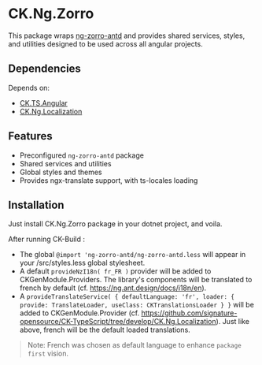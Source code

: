 # CK.Ng.Zorro

This package wraps [ng-zorro-antd](https://ng.ant.design/) and provides shared services, styles, and utilities designed to be used across all angular projects.

## Dependencies

Depends on:

- [CK.TS.Angular](https://github.com/signature-opensource/CK-TypeScript/tree/develop/CK.TS.Angular)
- [CK.Ng.Localization](https://github.com/signature-opensource/CK-TypeScript/tree/develop/CK.Ng.Localization)

## Features

- Preconfigured `ng-zorro-antd` package
- Shared services and utilities
- Global styles and themes
- Provides ngx-translate support, with ts-locales loading

## Installation

Just install CK.Ng.Zorro package in your dotnet project, and voila.

After running CK-Build :

- The global `@import 'ng-zorro-antd/ng-zorro-antd.less` will appear in your /src/styles.less global stylesheet.
- A default `provideNzI18n( fr_FR )` provider will be added to CKGenModule.Providers. The library's components will be translated to french by default (cf. <https://ng.ant.design/docs/i18n/en>).
- A `provideTranslateService( { defaultLanguage: 'fr', loader: { provide: TranslateLoader, useClass: CKTranslationsLoader } }` will be added to CKGenModule.Provider (cf. <https://github.com/signature-opensource/CK-TypeScript/tree/develop/CK.Ng.Localization>). Just like above, french will be the default loaded translations.

> Note: French was chosen as default language to enhance `package first` vision.
